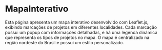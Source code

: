 # MapaInterativo
Esta página apresenta um mapa interativo desenvolvido com Leaflet.js, exibindo marcações de projetos em diferentes localidades. Cada marcação possui um popup com informações detalhadas, e há uma legenda dinâmica que representa os tipos de projetos no mapa. O mapa é centralizado na região nordeste do Brasil e possui um estilo personalizado.
